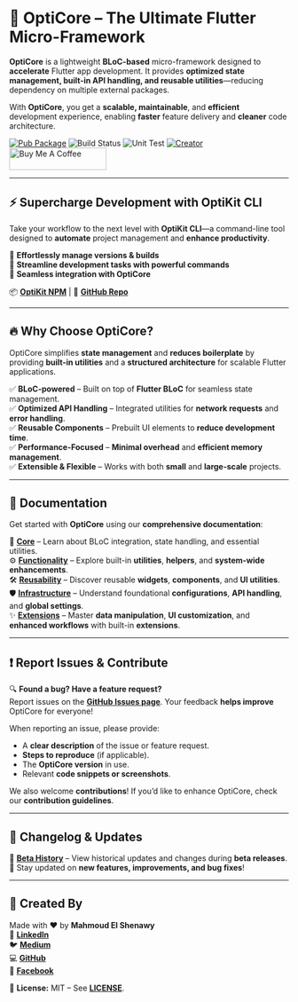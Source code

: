 # 🚀 OptiCore – The Ultimate Flutter Micro-Framework

**OptiCore** is a lightweight **BLoC-based** micro-framework designed to **accelerate** Flutter app development. It provides **optimized state management, built-in API handling, and reusable utilities**—reducing dependency on multiple external packages.

With **OptiCore**, you get a **scalable, maintainable**, and **efficient** development experience, enabling **faster** feature delivery and **cleaner** code architecture.

[![Pub Package](https://img.shields.io/badge/Pub%20get-OptiCore-yellow)](https://pub.dev/packages/opticore)
![Build Status](https://img.shields.io/badge/Build-Passing-teal)
![Unit Test](https://img.shields.io/badge/Unit%20Test-Passing-red)
[![Creator](https://img.shields.io/badge/Creator-Mahmoud%20El%20Shenawy-blue)](https://www.linkedin.com/in/dev-mahmoud-elshenawy/)
<a href="https://www.buymeacoffee.com/m.elshenawy" target="_blank"><img src="https://cdn.buymeacoffee.com/buttons/default-orange.png" alt="Buy Me A Coffee" height="40" width="175" > </a>

---

## ⚡ Supercharge Development with OptiKit CLI

Take your workflow to the next level with **OptiKit CLI**—a command-line tool designed to **automate** project management and **enhance productivity**.

🔹 **Effortlessly manage versions & builds**  
🔹 **Streamline development tasks with powerful commands**  
🔹 **Seamless integration with OptiCore**  

📦 **[OptiKit NPM](https://www.npmjs.com/package/optikit)** | 🔗 **[GitHub Repo](https://github.com/dev-mahmoud-elshenawy/optikit)**

---

## 🔥 Why Choose OptiCore?

OptiCore simplifies **state management** and **reduces boilerplate** by providing **built-in utilities** and a **structured architecture** for scalable Flutter applications.

✅ **BLoC-powered** – Built on top of **Flutter BLoC** for seamless state management.  
✅ **Optimized API Handling** – Integrated utilities for **network requests** and **error handling**.  
✅ **Reusable Components** – Prebuilt UI elements to **reduce development time**.  
✅ **Performance-Focused** – **Minimal overhead** and **efficient memory management**.  
✅ **Extensible & Flexible** – Works with both **small** and **large-scale** projects.  

---

## 📖 Documentation

Get started with **OptiCore** using our **comprehensive documentation**:

📌 **[Core](./CORE.md)** – Learn about BLoC integration, state handling, and essential utilities.  
⚙️ **[Functionality](./FUNCTIONALITY.md)** – Explore built-in **utilities**, **helpers**, and **system-wide enhancements**.  
🛠 **[Reusability](./REUSABILITY.md)** – Discover reusable **widgets**, **components**, and **UI utilities**.  
🛡 **[Infrastructure](./INFRASTRUCTURE.md)** – Understand foundational **configurations**, **API handling**, and **global settings**.  
✨ **[Extensions](./EXTENSIONS.md)** – Master **data manipulation**, **UI customization**, and **enhanced workflows** with built-in **extensions**.  

---

## ❗ Report Issues & Contribute

🔍 **Found a bug? Have a feature request?**  
Report issues on the **[GitHub Issues page](https://github.com/dev-mahmoud-elshenawy/OptiCore/issues)**. Your feedback **helps improve** OptiCore for everyone!  

When reporting an issue, please provide:

- A **clear description** of the issue or feature request.
- **Steps to reproduce** (if applicable).
- The **OptiCore version** in use.
- Relevant **code snippets or screenshots**.

We also welcome **contributions**! If you’d like to enhance OptiCore, check our **contribution guidelines**.

---

## 🔄 Changelog & Updates

📜 **[Beta History](./CHANGELOG-BETA.md)** – View historical updates and changes during **beta releases**.  
📢 Stay updated on **new features, improvements, and bug fixes**!

---

## 👤 Created By

Made with ❤️ by **Mahmoud El Shenawy**  
🔗 **[LinkedIn](https://www.linkedin.com/in/dev-mahmoud-elshenawy)**  
🐦 **[Medium](https://medium.com/@dev-mahmoud-elshenawy)**  
💻 **[GitHub](https://github.com/dev-mahmoud-elshenawy)**  
📘 **[Facebook](https://www.facebook.com/dev.m.elshenawy)**  

📜 **License:** MIT – See **[LICENSE](https://github.com/dev-mahmoud-elshenawy/OptiCore/blob/master/LICENSE)**.
